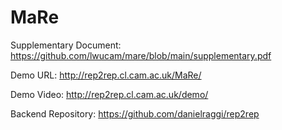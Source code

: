 # MaRe

Supplementary Document: https://github.com/lwucam/mare/blob/main/supplementary.pdf

Demo URL: http://rep2rep.cl.cam.ac.uk/MaRe/

Demo Video: http://rep2rep.cl.cam.ac.uk/demo/

Backend Repository: https://github.com/danielraggi/rep2rep

